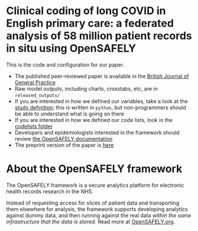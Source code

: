 # Clinical coding of long COVID in English primary care: a federated analysis of 58 million patient records in situ using OpenSAFELY

This is the code and configuration for our paper.

* The published peer-reviewed paper is available in the [British Journal of General Practice](https://doi.org/10.3399/BJGP.2021.0301)
* Raw model outputs, including charts, crosstabs, etc, are in `released_outputs/`
* If you are interested in how we defined our variables, take a look at the [study definition](analysis/study_definition_cohort.py); this is written in `python`, but non-programmers should be able to understand what is going on there
* If you are interested in how we defined our code lists, look in the [codelists folder](./codelists/)
* Developers and epidemiologists interested in the framework should review [the OpenSAFELY documentation](https://docs.opensafely.org)
* The preprint version of the paper is [here](https://doi.org/10.1101/2021.05.06.21256755)

# About the OpenSAFELY framework

The OpenSAFELY framework is a secure analytics platform for
electronic health records research in the NHS.

Instead of requesting access for slices of patient data and
transporting them elsewhere for analysis, the framework supports
developing analytics against dummy data, and then running against the
real data *within the same infrastructure that the data is stored*.
Read more at [OpenSAFELY.org](https://opensafely.org).

